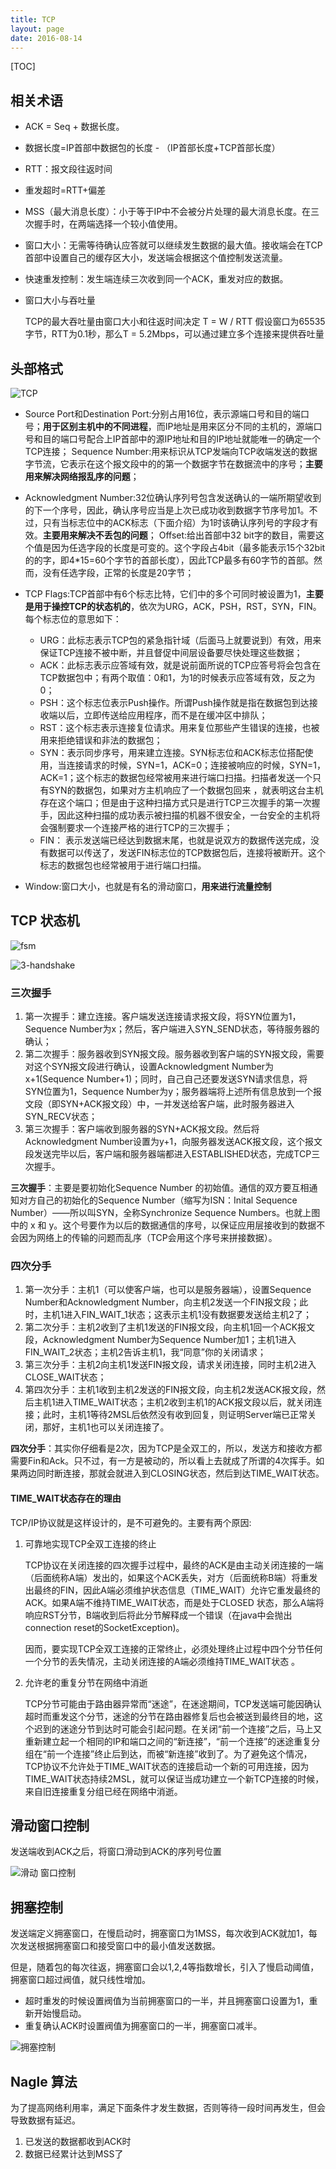 ```yaml
---
title: TCP
layout: page
date: 2016-08-14
---
```

[TOC]

## 相关术语
- ACK = Seq + 数据长度。
- 数据长度=IP首部中数据包的长度 - （IP首部长度+TCP首部长度）
- RTT：报文段往返时间
- 重发超时=RTT+偏差
- MSS（最大消息长度）：小于等于IP中不会被分片处理的最大消息长度。在三次握手时，在两端选择一个较小值使用。
- 窗口大小：无需等待确认应答就可以继续发生数据的最大值。接收端会在TCP首部中设置自己的缓存区大小，发送端会根据这个值控制发送流量。
- 快速重发控制：发生端连续三次收到同一个ACK，重发对应的数据。
- 窗口大小与吞吐量

    TCP的最大吞吐量由窗口大小和往返时间决定
    T = W / RTT
    假设窗口为65535字节，RTT为0.1秒，那么T = 5.2Mbps，可以通过建立多个连接来提供吞吐量


## 头部格式
![TCP](http://7xjtfr.com1.z0.glb.clouddn.com/jellythinkTCP3.jpg)

- Source Port和Destination Port:分别占用16位，表示源端口号和目的端口号；**用于区别主机中的不同进程**，而IP地址是用来区分不同的主机的，源端口号和目的端口号配合上IP首部中的源IP地址和目的IP地址就能唯一的确定一个TCP连接；
Sequence Number:用来标识从TCP发端向TCP收端发送的数据字节流，它表示在这个报文段中的的第一个数据字节在数据流中的序号；**主要用来解决网络报乱序的问题**；
- Acknowledgment Number:32位确认序列号包含发送确认的一端所期望收到的下一个序号，因此，确认序号应当是上次已成功收到数据字节序号加1。不过，只有当标志位中的ACK标志（下面介绍）为1时该确认序列号的字段才有效。**主要用来解决不丢包的问题**；
Offset:给出首部中32 bit字的数目，需要这个值是因为任选字段的长度是可变的。这个字段占4bit（最多能表示15个32bit的的字，即4*15=60个字节的首部长度），因此TCP最多有60字节的首部。然而，没有任选字段，正常的长度是20字节；
- TCP Flags:TCP首部中有6个标志比特，它们中的多个可同时被设置为1，**主要是用于操控TCP的状态机的**，依次为URG，ACK，PSH，RST，SYN，FIN。每个标志位的意思如下：

    - URG：此标志表示TCP包的紧急指针域（后面马上就要说到）有效，用来保证TCP连接不被中断，并且督促中间层设备要尽快处理这些数据；
    - ACK：此标志表示应答域有效，就是说前面所说的TCP应答号将会包含在TCP数据包中；有两个取值：0和1，为1的时候表示应答域有效，反之为0；
    - PSH：这个标志位表示Push操作。所谓Push操作就是指在数据包到达接收端以后，立即传送给应用程序，而不是在缓冲区中排队；
    - RST：这个标志表示连接复位请求。用来复位那些产生错误的连接，也被用来拒绝错误和非法的数据包；
    - SYN：表示同步序号，用来建立连接。SYN标志位和ACK标志位搭配使用，当连接请求的时候，SYN=1，ACK=0；连接被响应的时候，SYN=1，ACK=1；这个标志的数据包经常被用来进行端口扫描。扫描者发送一个只有SYN的数据包，如果对方主机响应了一个数据包回来 ，就表明这台主机存在这个端口；但是由于这种扫描方式只是进行TCP三次握手的第一次握手，因此这种扫描的成功表示被扫描的机器不很安全，一台安全的主机将会强制要求一个连接严格的进行TCP的三次握手；
    - FIN： 表示发送端已经达到数据末尾，也就是说双方的数据传送完成，没有数据可以传送了，发送FIN标志位的TCP数据包后，连接将被断开。这个标志的数据包也经常被用于进行端口扫描。

- Window:窗口大小，也就是有名的滑动窗口，**用来进行流量控制**

## TCP 状态机

![fsm](http://7xjtfr.com1.z0.glb.clouddn.com/tcpfsm.png)

![3-handshake](http://7xjtfr.com1.z0.glb.clouddn.com/jellythinkTCP4.jpg)

### 三次握手
1. 第一次握手：建立连接。客户端发送连接请求报文段，将SYN位置为1，Sequence Number为x；然后，客户端进入SYN_SEND状态，等待服务器的确认；
2. 第二次握手：服务器收到SYN报文段。服务器收到客户端的SYN报文段，需要对这个SYN报文段进行确认，设置Acknowledgment Number为x+1(Sequence Number+1)；同时，自己自己还要发送SYN请求信息，将SYN位置为1，Sequence Number为y；服务器端将上述所有信息放到一个报文段（即SYN+ACK报文段）中，一并发送给客户端，此时服务器进入SYN_RECV状态；
3. 第三次握手：客户端收到服务器的SYN+ACK报文段。然后将Acknowledgment Number设置为y+1，向服务器发送ACK报文段，这个报文段发送完毕以后，客户端和服务器端都进入ESTABLISHED状态，完成TCP三次握手。

**三次握手**：主要是要初始化Sequence Number 的初始值。通信的双方要互相通知对方自己的初始化的Sequence Number（缩写为ISN：Inital Sequence Number）——所以叫SYN，全称Synchronize Sequence Numbers。也就上图中的 x 和 y。这个号要作为以后的数据通信的序号，以保证应用层接收到的数据不会因为网络上的传输的问题而乱序（TCP会用这个序号来拼接数据）。

### 四次分手

1. 第一次分手：主机1（可以使客户端，也可以是服务器端），设置Sequence Number和Acknowledgment Number，向主机2发送一个FIN报文段；此时，主机1进入FIN_WAIT_1状态；这表示主机1没有数据要发送给主机2了；
2. 第二次分手：主机2收到了主机1发送的FIN报文段，向主机1回一个ACK报文段，Acknowledgment Number为Sequence Number加1；主机1进入FIN_WAIT_2状态；主机2告诉主机1，我“同意”你的关闭请求；
3. 第三次分手：主机2向主机1发送FIN报文段，请求关闭连接，同时主机2进入CLOSE_WAIT状态；
4. 第四次分手：主机1收到主机2发送的FIN报文段，向主机2发送ACK报文段，然后主机1进入TIME_WAIT状态；主机2收到主机1的ACK报文段以后，就关闭连接；此时，主机1等待2MSL后依然没有收到回复，则证明Server端已正常关闭，那好，主机1也可以关闭连接了。

**四次分手**：其实你仔细看是2次，因为TCP是全双工的，所以，发送方和接收方都需要Fin和Ack。只不过，有一方是被动的，所以看上去就成了所谓的4次挥手。如果两边同时断连接，那就会就进入到CLOSING状态，然后到达TIME_WAIT状态。

#### TIME_WAIT状态存在的理由
TCP/IP协议就是这样设计的，是不可避免的。主要有两个原因:

1. 可靠地实现TCP全双工连接的终止

    TCP协议在关闭连接的四次握手过程中，最终的ACK是由主动关闭连接的一端（后面统称A端）发出的，如果这个ACK丢失，对方（后面统称B端）将重发出最终的FIN，因此A端必须维护状态信息（TIME_WAIT）允许它重发最终的ACK。如果A端不维持TIME_WAIT状态，而是处于CLOSED 状态，那么A端将响应RST分节，B端收到后将此分节解释成一个错误（在java中会抛出connection reset的SocketException)。

    因而，要实现TCP全双工连接的正常终止，必须处理终止过程中四个分节任何一个分节的丢失情况，主动关闭连接的A端必须维持TIME_WAIT状态 。

2. 允许老的重复分节在网络中消逝

    TCP分节可能由于路由器异常而“迷途”，在迷途期间，TCP发送端可能因确认超时而重发这个分节，迷途的分节在路由器修复后也会被送到最终目的地，这个迟到的迷途分节到达时可能会引起问题。在关闭“前一个连接”之后，马上又重新建立起一个相同的IP和端口之间的“新连接”，“前一个连接”的迷途重复分组在“前一个连接”终止后到达，而被“新连接”收到了。为了避免这个情况，TCP协议不允许处于TIME_WAIT状态的连接启动一个新的可用连接，因为TIME_WAIT状态持续2MSL，就可以保证当成功建立一个新TCP连接的时候，来自旧连接重复分组已经在网络中消逝。

## 滑动窗口控制
发送端收到ACK之后，将窗口滑动到ACK的序列号位置

![滑动 窗口控制](http://7xjtfr.com1.z0.glb.clouddn.com/huadong.png)

## 拥塞控制
发送端定义拥塞窗口，在慢启动时，拥塞窗口为1MSS，每次收到ACK就加1，每次发送根据拥塞窗口和接受窗口中的最小值发送数据。

但是，随着包的每次往返，拥塞窗口会以1,2,4等指数增长，引入了慢启动阈值，拥塞窗口超过阀值，就只线性增加。

- 超时重发的时候设置阀值为当前拥塞窗口的一半，并且拥塞窗口设置为1，重新开始慢启动。
- 重复确认ACK时设置阀值为拥塞窗口的一半，拥塞窗口减半。

![拥塞控制](http://7xjtfr.com1.z0.glb.clouddn.com/yongse.png)

## Nagle 算法
为了提高网络利用率，满足下面条件才发生数据，否则等待一段时间再发生，但会导致数据有延迟。

1. 已发送的数据都收到ACK时
2. 数据已经累计达到MSS了
